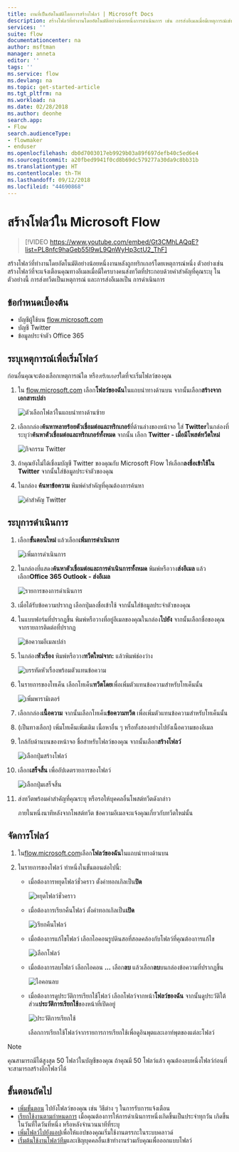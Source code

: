 ```yaml
---
title: งานที่เป็นอัตโนมัติโดยการสร้างโฟลว์ | Microsoft Docs
description: สร้างโฟลว์ที่ทำงานโดยอัตโนมัติอย่างน้อยหนึ่งการดำเนินการ เช่น การส่งอีเมลเมื่อมีเหตุการณ์เช่น มีใครบางคนเพิ่มแถวไปยังรายการ SharePoint
services: ''
suite: flow
documentationcenter: na
author: msftman
manager: anneta
editor: ''
tags: ''
ms.service: flow
ms.devlang: na
ms.topic: get-started-article
ms.tgt_pltfrm: na
ms.workload: na
ms.date: 02/28/2018
ms.author: deonhe
search.app:
- Flow
search.audienceType:
- flowmaker
- enduser
ms.openlocfilehash: db0d7003017eb9929b03a89f697defb40c5ed6e4
ms.sourcegitcommit: a20fbed9941f0cd8b69dc579277a30da9c8bb31b
ms.translationtype: HT
ms.contentlocale: th-TH
ms.lasthandoff: 09/12/2018
ms.locfileid: "44690868"
---
```

# <a name="create-a-flow-in-microsoft-flow"></a>สร้างโฟลว์ใน Microsoft Flow

> [!VIDEO https://www.youtube.com/embed/Gt3CMhLAQqE?list=PL8nfc9haGeb55I9wL9QnWyHp3ctU2_ThF]

สร้างโฟลว์ที่ทำงานโดยอัตโนมัติอย่างน้อยหนึ่งงานหลังถูกทริกเกอร์โดยเหตุการณ์หนึ่ง ตัวอย่างเช่น สร้างโฟลว์ที่จะแจ้งเตือนคุณทางอีเมลเมื่อมีใครบางคนส่งทวีตที่ประกอบด้วยคำสำคัญที่คุณระบุ ในตัวอย่างนี้ การส่งทวีตเป็นเหตุการณ์ และการส่งอีเมลเป็น การดำเนินการ

## <a name="prerequisites"></a>ข้อกำหนดเบื้องต้น

* บัญชีผู้ใช้บน [flow.microsoft.com](https://flow.microsoft.com)
* บัญชี Twitter
* ข้อมูลประจำตัว Office 365

## <a name="specify-an-event-to-start-the-flow"></a>ระบุเหตุการณ์เพื่อเริ่มโฟลว์

ก่อนอื่นคุณจะต้องเลือกเหตุการณ์ใด หรือ*ทริกเกอร์*ใดที่จะเริ่มโฟลว์ของคุณ

1. ใน [flow.microsoft.com](https://flow.microsoft.com) เลือก**โฟลว์ของฉัน**ในแถบนำทางด้านบน จากนั้นเลือก**สร้างจากเอกสารเปล่า**

    ![ตัวเลือกโฟลว์ในแถบนำทางด้านซ้าย](./media/get-started-logic-flow/create-logic-flow.png)
1. เลือกกล่อง**ค้นหาหลายร้อยตัวเชื่อมต่อและทริกเกอร์**ที่ด้านล่างของหน้าจอ ใส่ **Twitter**ในกล่องที่ระบุว่า**ค้นหาตัวเชื่อมต่อและทริกเกอร์ทั้งหมด** จากนั้น เลือก **Twitter - เมื่อมีโพสต์ทวีตใหม่**

    ![กิจกรรม Twitter](./media/get-started-logic-flow/twitter-search.png)

1. ถ้าคุณยังไม่ได้เชื่อมบัญชี Twitter ของคุณกับ Microsoft Flow ให้เลือก**ลงชื่อเข้าใช้ใน Twitter** จากนั้นใส่ข้อมูลประจำตัวของคุณ

1. ในกล่อง **ค้นหาข้อความ** พิมพ์คำสำคัญที่คุณต้องการค้นหา

    ![คำสำคัญ Twitter](./media/get-started-logic-flow/twitter-keyword.png)

## <a name="specify-an-action"></a>ระบุการดำเนินการ

1. เลือก**ขั้นตอนใหม่** แล้วเลือก**เพิ่มการดำเนินการ**

    ![เพิ่มการดำเนินการ](./media/get-started-logic-flow/add-action-icon.png)

1. ในกล่องที่แสดง**ค้นหาตัวเชื่อมต่อและการดำเนินการทั้งหมด** พิมพ์หรือวาง**ส่งอีเมล** แล้วเลือก**Office 365 Outlook - ส่งอีเมล**

    ![รายการของการดำเนินการ](./media/get-started-logic-flow/send-email.png)

1. เมื่อได้รับข้อความปรากฏ เลือกปุ่มลงชื่อเข้าใช้ จากนั้นใส่ข้อมูลประจำตัวของคุณ

1. ในแบบฟอร์มที่ปรากฏขึ้น พิมพ์หรือวางที่อยู่อีเมลของคุณในกล่อง**ไปยัง** จากนั้นเลือกชื่อของคุณจากรายการติดต่อที่ปรากฏ

    ![ข้อความอีเมลเปล่า](./media/get-started-logic-flow/blank-email.png)
1. ในกล่อง**หัวเรื่อง** พิมพ์หรือวาง**ทวีตใหม่จาก:** แล้วพิมพ์ช่องว่าง

    ![บรรทัดหัวเรื่องพร้อมตัวแทนข้อความ](./media/get-started-logic-flow/message-token.png)
1. ในรายการของโทเค็น เลือกโทเค็น**ทวีตโดย**เพื่อเพิ่มตัวแทนข้อความสำหรับโทเค็นนั้น

    ![เพิ่มพารามิเตอร์](./media/get-started-logic-flow/add-parameter.png)
1. เลือกกล่อง**เนื้อความ** จากนั้นเลือกโทเค็น**ข้อความทวีต** เพื่อเพิ่มตัวแทนข้อความสำหรับโทเค็นนั้น
1. (เป็นทางเลือก) เพิ่มโทเค็นเพิ่มเติม เนื้อหาอื่น ๆ หรือทั้งสองอย่างไปยังเนื้อความของอีเมล
1. ใกล้กับด้านบนของหน้าจอ ชื่อสำหรับโฟลว์ของคุณ จากนั้นเลือก**สร้างโฟลว์**

    ![เลือกปุ่มสร้างโฟลว์](./media/get-started-logic-flow/create-button.png)
1. เลือก**เสร็จสิ้น** เพื่ออัปเดตรายการของโฟลว์

     ![เลือกปุ่มเสร็จสิ้น](./media/get-started-logic-flow/done-button.png)
1. ส่งทวีตพร้อมคำสำคัญที่คุณระบุ หรือรอให้บุคคลอื่นโพสต์ทวีตดังกล่าว

     ภายในหนึ่งนาทีหลังจากโพสต์ทวีต ข้อความอีเมลจะแจ้งคุณเกี่ยวกับทวีตใหม่นั้น

## <a name="manage-a-flow"></a>จัดการโฟลว์

1. ใน[flow.microsoft.com](https://flow.microsoft.com)เลือก**โฟลว์ของฉัน**ในแถบนำทางด้านบน
1. ในรายการของโฟลว์ ทำหนึ่งในขั้นตอนต่อไปนี้:

   * เมื่อต้องการหยุดโฟลว์ชั่วคราว ตั้งค่าทอกเกิลเป็น**ปิด**

       ![หยุดโฟลว์ชั่วคราว](./media/get-started-logic-flow/pause-flow.png)
   * เมื่อต้องการเรียกคืนโฟลว์ ตั้งค่าทอกเกิลเป็น**เปิด**

       ![เรียกคืนโฟลว์](./media/get-started-logic-flow/resume-flow.png)
   * เมื่อต้องการแก้ไขโฟลว์ เลือกไอคอนรูปดินสอที่สอดคล้องกับโฟลว์ที่คุณต้องการแก้ไข

       ![เลือกโฟลว์](./media/get-started-logic-flow/select-flow.png)
   * เมื่อต้องการลบโฟลว์ เลือกไอคอน **...**  เลือก**ลบ** แล้วเลือก**ลบ**บนกล่องข้อความที่ปรากฏขึ้น

       ![ไอคอนลบ](./media/get-started-logic-flow/delete-icon.png)
   * เมื่อต้องการดูประวัติการเรียกใช้โฟลว์ เลือกโฟลว์จากหน้า**โฟลว์ของฉัน** จากนั้นดูประวัติใต้ส่วน**ประวัติการเรียกใช้**ของหน้าที่เปิดอยู่

       ![ประวัติการเรียกใช้](./media/get-started-logic-flow/run-history.png)

     เลือกการเรียกใช้โฟลว์จากรายการการเรียกใช้เพื่อดูอินพุตและเอาท์พุตของแต่ละโฟลว์

> [!NOTE]
> คุณสามารถมีได้สูงสุด 50 โฟลว์ในบัญชีของคุณ ถ้าคุณมี 50 โฟลว์แล้ว คุณต้องลบหนึ่งโฟลว์ก่อนที่จะสามารถสร้างอีกโฟลว์ได้
>
>

## <a name="next-steps"></a>ขั้นตอนถัดไป

* [เพิ่มขั้นตอน](multi-step-logic-flow.md) ไปยังโฟลว์ของคุณ เช่น วิธีต่าง ๆ ในการรับการแจ้งเตือน
* [เรียกใช้งานตามกำหนดการ](run-scheduled-tasks.md) เมื่อคุณต้องการให้การดำเนินการหนึ่งเกิดขึ้นเป็นประจำทุกวัน เกิดขึ้นในวันที่ใดวันที่หนึ่ง หรือหลังจำนวนนาทีที่ระบุ
* [เพิ่มโฟลว์ไปยังแอป](https://powerapps.microsoft.com/tutorials/using-logic-flows/)เพื่อให้แอปของคุณเริ่มใช้งานตรรกะในระบบคลาวด์
* [เริ่มต้นใช้งานโฟลว์ทีม](create-team-flows.md)และเชิญบุคคลอื่นเข้าทำงานร่วมกับคุณเพื่อออกแบบโฟลว์
